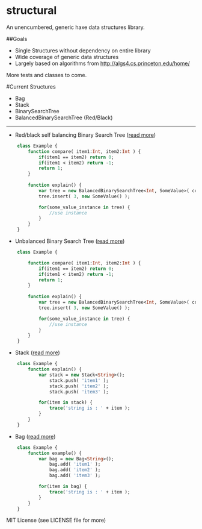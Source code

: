 structural
==========

An unencumbered, generic haxe data structures library.


##Goals

- Single Structures without dependency on entire library
- Wide coverage of generic data structures 
- Largely based on algorithms from http://algs4.cs.princeton.edu/home/

More tests and classes to come.

#Current Structures

- Bag
- Stack
- BinarySearchTree
- BalancedBinarySearchTree (Red/Black)


 ---

 
- Red/black self balancing Binary Search Tree ([read more](http://algs4.cs.princeton.edu/33balanced/))

```haxe
	class Example {
		function compare( item1:Int, item2:Int ) {
			if(item1 == item2) return 0;
			if(item1 < item2) return -1;
			return 1;
		}
		
		function explain() {
			var tree = new BalancedBinarySearchTree<Int, SomeValue>( compare );
			tree.insert( 3, new SomeValue() );

			for(some_value_instance in tree) {
				//use instance
			}
		}
	}
```

- Unbalanced Binary Search Tree ([read more](http://algs4.cs.princeton.edu/32bst/))

```haxe
	class Example {

		function compare( item1:Int, item2:Int ) {
			if(item1 == item2) return 0;
			if(item1 < item2) return -1;
			return 1;
		}
		
		function explain() {
			var tree = new BalancedBinarySearchTree<Int, SomeValue>( compare );
			tree.insert( 3, new SomeValue() );

			for(some_value_instance in tree) {
				//use instance
			}
		}
	}
```

- Stack ([read more](http://algs4.cs.princeton.edu/13stacks/))

```haxe
	class Example {
		function explain() {
			var stack = new Stack<String>();
				stack.push( 'item1' );
				stack.push( 'item2' );
				stack.push( 'item3' );

			for(item in stack) {
				trace('string is : ' + item );
			}
		}
	}
```

- Bag ([read more](http://algs4.cs.princeton.edu/13stacks/))

```haxe
	class Example {
		function example() {
			var bag = new Bag<String>();
				bag.add( 'item1' );
				bag.add( 'item2' );
				bag.add( 'item3' );

			for(item in bag) {
				trace('string is : ' + item );
			}
		}
	}
```


MIT License (see LICENSE file for more)
